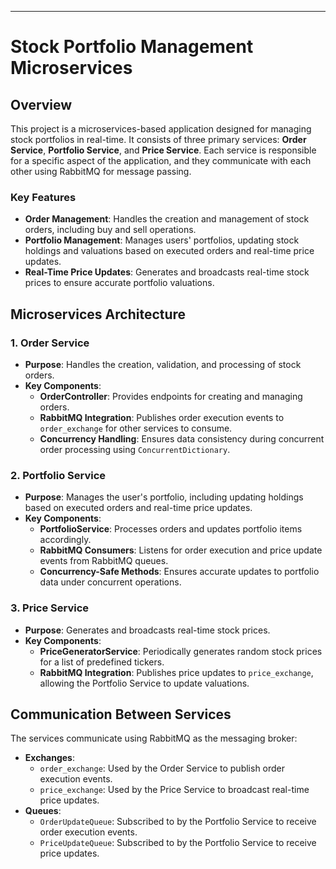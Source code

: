 * * *

Stock Portfolio Management Microservices
========================================

Overview
--------

This project is a microservices-based application designed for managing stock portfolios in real-time. It consists of three primary services: **Order Service**, **Portfolio Service**, and **Price Service**. Each service is responsible for a specific aspect of the application, and they communicate with each other using RabbitMQ for message passing.

### Key Features

*   **Order Management**: Handles the creation and management of stock orders, including buy and sell operations.
*   **Portfolio Management**: Manages users' portfolios, updating stock holdings and valuations based on executed orders and real-time price updates.
*   **Real-Time Price Updates**: Generates and broadcasts real-time stock prices to ensure accurate portfolio valuations.

Microservices Architecture
--------------------------

### 1\. **Order Service**

*   **Purpose**: Handles the creation, validation, and processing of stock orders.
*   **Key Components**:
    *   **OrderController**: Provides endpoints for creating and managing orders.
    *   **RabbitMQ Integration**: Publishes order execution events to `order_exchange` for other services to consume.
    *   **Concurrency Handling**: Ensures data consistency during concurrent order processing using `ConcurrentDictionary`.

### 2\. **Portfolio Service**

*   **Purpose**: Manages the user's portfolio, including updating holdings based on executed orders and real-time price updates.
*   **Key Components**:
    *   **PortfolioService**: Processes orders and updates portfolio items accordingly.
    *   **RabbitMQ Consumers**: Listens for order execution and price update events from RabbitMQ queues.
    *   **Concurrency-Safe Methods**: Ensures accurate updates to portfolio data under concurrent operations.

### 3\. **Price Service**

*   **Purpose**: Generates and broadcasts real-time stock prices.
*   **Key Components**:
    *   **PriceGeneratorService**: Periodically generates random stock prices for a list of predefined tickers.
    *   **RabbitMQ Integration**: Publishes price updates to `price_exchange`, allowing the Portfolio Service to update valuations.

Communication Between Services
------------------------------

The services communicate using RabbitMQ as the messaging broker:

*   **Exchanges**:
    *   `order_exchange`: Used by the Order Service to publish order execution events.
    *   `price_exchange`: Used by the Price Service to broadcast real-time price updates.
*   **Queues**:
    *   `OrderUpdateQueue`: Subscribed to by the Portfolio Service to receive order execution events.
    *   `PriceUpdateQueue`: Subscribed to by the Portfolio Service to receive price updates.
